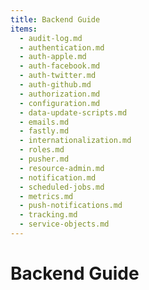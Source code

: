 ```yaml
---
title: Backend Guide
items:
  - audit-log.md
  - authentication.md
  - auth-apple.md
  - auth-facebook.md
  - auth-twitter.md
  - auth-github.md
  - authorization.md
  - configuration.md
  - data-update-scripts.md
  - emails.md
  - fastly.md
  - internationalization.md
  - roles.md
  - pusher.md
  - resource-admin.md
  - notification.md
  - scheduled-jobs.md
  - metrics.md
  - push-notifications.md
  - tracking.md
  - service-objects.md
---
```


# Backend Guide
